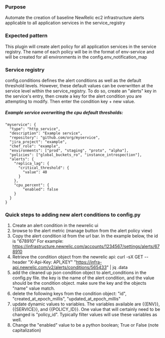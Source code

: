 ### Purpose 
Automate the creation of baseline NewRelic ec2 infrastructure alerts applicable to all application services in the 
service_registry

### Expected pattern
This plugin will create alert policy for all application services in the service registry. The name of each policy will
be in the format of env-service and will be created for all environments in the config.env_notification_map

### Service registry
config.conditions defines the alert conditions as well as the default threshold levels. However, these default values 
can be overwritten at the service level within the service_registry. To do so, create an "alerts" key in the service's
entry, then create a key for the alert condition you are attempting to modify. Then enter the condition key + new value.

##### Example service overwriting the cpu default thresholds:
```
"myservice": {
  "type": "http_service",
  "description": "Example service",
  "repository": "github.com/org/myservice",
  "jira_project": "example",
  "chef_role": "example",
  "environments": ["prod", "staging", "proto", "alpha"],
  "policies": ["global_buckets_ro", "instance_introspection"],
  "alerts": {
    "replica_lag": {
      "critical_threshold": {
        "value": 40
      }
    },
    "cpu_percent": {
        "enabled": false
    }
  }
}
```

### Quick steps to adding new alert conditions to config.py
1. Create an alert condition in the newrelic ui
2. browse to the alert metric (manage button from the alert policy view)
3. Copy the alert condition id from the url bar. In the example below, the id is "678910"
	For example: https://infrastructure.newrelic.com/accounts/1234567/settings/alerts/678910
4. Retrieve the condition object from the newrelic api:
	curl -sX GET --header "X-Api-Key: API_KEY"  "https://infra-api.newrelic.com/v2/alerts/conditions/565433" | jq .data
5. add the cleaned up json condition object to alert_conditions in the config.py file. the key is the name of the alert condition, and the value should be the condition object. make sure the key and the objects "name" value match. 
6. delete the following keys from the condition object: "id", "created_at_epoch_millis", "updated_at_epoch_millis"
7. update dynamic values to variables. The variables available are {{ENV}}, {{SERVICE}}, and {{POLICY_ID}}. One value that will certainly need to be changed is "policy_id". Typically filter values will use these variables as well. 
8. Change the "enabled" value to be a python boolean; True or False (note capitalization)
